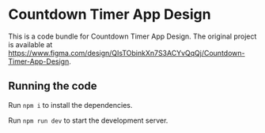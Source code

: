 
  # Countdown Timer App Design

  This is a code bundle for Countdown Timer App Design. The original project is available at https://www.figma.com/design/QIsTObinkXn7S3ACYvQqQj/Countdown-Timer-App-Design.

  ## Running the code

  Run `npm i` to install the dependencies.

  Run `npm run dev` to start the development server.
  

